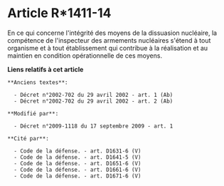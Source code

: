 # Article R*1411-14

En ce qui concerne l'intégrité des moyens de la dissuasion nucléaire, la compétence de l'inspecteur des armements nucléaires
s'étend à tout organisme et à tout établissement qui contribue à la réalisation et au maintien en condition opérationnelle de
ces moyens.

**Liens relatifs à cet article**

	**Anciens textes**:

	  - Décret n°2002-702 du 29 avril 2002 - art. 1 (Ab)
	  - Décret n°2002-702 du 29 avril 2002 - art. 2 (Ab)

	**Modifié par**:

	  - Décret n°2009-1118 du 17 septembre 2009 - art. 1

	**Cité par**:

	  - Code de la défense. - art. D1631-6 (V)
	  - Code de la défense. - art. D1641-5 (V)
	  - Code de la défense. - art. D1651-6 (V)
	  - Code de la défense. - art. D1661-6 (V)
	  - Code de la défense. - art. D1671-6 (V)
